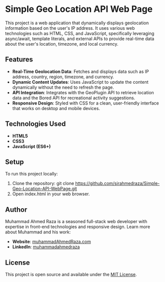 # Simple Geo Location API Web Page

This project is a web application that dynamically displays geolocation information based on the user's IP address. It uses various web technologies such as HTML, CSS, and JavaScript, specifically leveraging async/await, template literals, and external APIs to provide real-time data about the user's location, timezone, and local currency.

## Features

- **Real-Time Geolocation Data**: Fetches and displays data such as IP address, country, region, timezone, and currency.
- **Dynamic Content Updates**: Uses JavaScript to update the content dynamically without the need to refresh the page.
- **API Integration**: Integrates with the GeoPlugin API to retrieve location data and the Bored API for recreational activity suggestions.
- **Responsive Design**: Styled with CSS for a clean, user-friendly interface that works on desktop and mobile devices.

## Technologies Used

- **HTML5**
- **CSS3**
- **JavaScript (ES6+)**

## Setup

To run this project locally:

1. Clone the repository:
   git clone https://github.com/sirahmedraza/Simple-Geo-Location-API-WebPage.git
2. Open index.html in your web browser.


## Author
Muhammad Ahmed Raza is a seasoned full-stack web developer with expertise in front-end technologies and responsive design. Learn more about Muhammad and his work:

- **Website**: [muhammadAhmedRaza.com](https://muhammadAhmedRaza.com)
- **LinkedIn**: [muhammadahmedraza](https://linkedin.com/in/muhammadahmedraza)

## License
This project is open source and available under the [MIT License](LICENSE).

